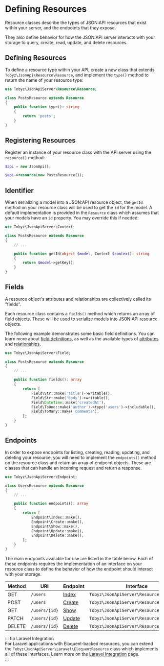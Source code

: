 # Defining Resources

Resource classes describe the types of JSON:API resources that exist within your
server, and the endpoints that they expose.

They also define behavior for how the JSON:API server interacts with your
storage to query, create, read, update, and delete resources.

## Defining Resources

To define a resource type within your API, create a new class that extends
`Tobyz\JsonApi\Resource\Resource`, and implement the `type()` method to return
the name of your resource type:

```php
use Tobyz\JsonApiServer\Resource\Resource;

class PostsResource extends Resource
{
    public function type(): string
    {
        return 'posts';
    }
}
```

## Registering Resources

Register an instance of your resource class with the API server using the
`resource()` method:

```php
$api = new JsonApi();

$api->resource(new PostsResource());
```

## Identifier

When serializing a model into a JSON:API resource object, the `getId` method on
your resource class will be used to get the `id` for the model. A default
implementation is provided in the `Resource` class which assumes that your
models have an `id` property. You may override this if needed:

```php
use Tobyz\JsonApiServer\Context;

class PostsResource extends Resource
{
    // ...

    public function getId(object $model, Context $context): string
    {
        return $model->getKey();
    }
}
```

## Fields

A resource object's attributes and relationships are collectively called its
"fields".

Each resource class contains a `fields()` method which returns an array of field
objects. These will be used to serialize models into JSON:API resource objects.

The following example demonstrates some basic field definitions. You can learn
more about [field definitions](fields.md), as well as the available types of
[attributes](attributes.md) and [relationships](relationships.md).

<!-- prettier-ignore -->
```php
use Tobyz\JsonApiServer\Field;

class PostsResource extends Resource
{
    // ...

    public function fields(): array
    {
        return [
            Field\Str::make('title')->writable(),
            Field\Str::make('body')->writable(),
            Field\DateTime::make('createdAt'),
            Field\ToOne::make('author')->type('users')->includable(),
            Field\ToMany::make('comments'),
        ];
    }
}
```

## Endpoints

In order to expose endpoints for listing, creating, reading, updating, and
deleting your resource, you will need to implement the `endpoints()` method on
the resource class and return an array of endpoint objects. These are classes
that can handle an incoming request and return a response.

```php
use Tobyz\JsonApiServer\Endpoint;

class UsersResource extends Resource
{
    // ...

    public function endpoints(): array
    {
        return [
            Endpoint\Index::make(),
            Endpoint\Create::make(),
            Endpoint\Show::make(),
            Endpoint\Update::make(),
            Endpoint\Delete::make(),
        ];
    }
}
```

The main endpoints available for use are listed in the table below. Each of
these endpoints requires the implementation of an interface on your resource
class to define the behavior of how the endpoint should interact with your
storage.

| Method | URI           | Endpoint            | Interface                                |
| ------ | ------------- | ------------------- | ---------------------------------------- |
| GET    | `/users`      | [Index](index.md)   | `Tobyz\JsonApiServer\Resource\Listable`  |
| POST   | `/users`      | [Create](create.md) | `Tobyz\JsonApiServer\Resource\Creatable` |
| GET    | `/users/{id}` | [Show](show.md)     | `Tobyz\JsonApiServer\Resource\Findable`  |
| PATCH  | `/users/{id}` | [Update](update.md) | `Tobyz\JsonApiServer\Resource\Updatable` |
| DELETE | `/users/{id}` | [Delete](delete.md) | `Tobyz\JsonApiServer\Resource\Deletable` |

::: tip Laravel Integration  
For Laravel applications with Eloquent-backed resources, you can extend the
`Tobyz\JsonApiServer\Laravel\EloquentResource` class which implements all of
these interfaces. Learn more on the
[Laravel Integration](laravel.md#eloquent-resources) page.  
:::
